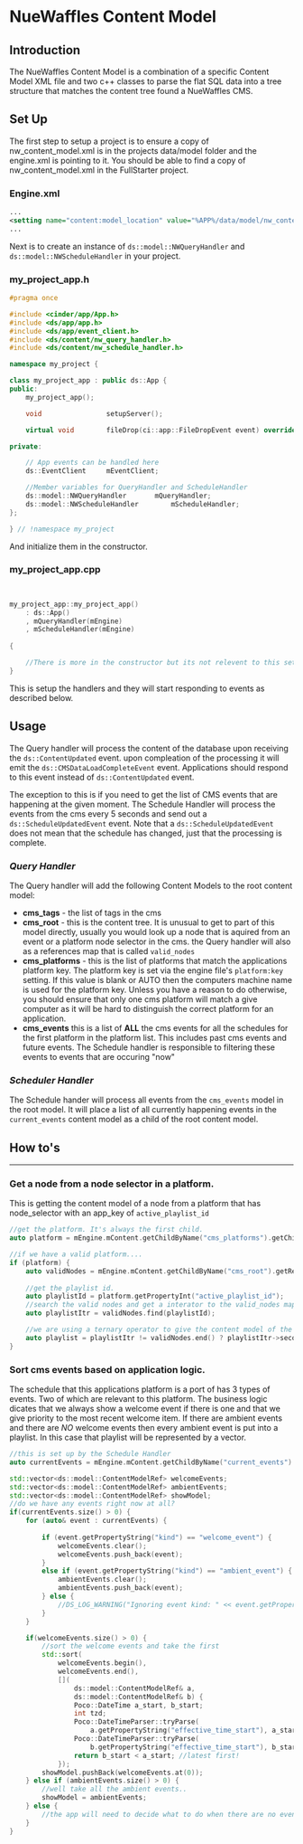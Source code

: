 # NueWaffles Content Model

## Introduction
The NueWaffles Content Model is a combination of a specific Content Model XML file and two c++ classes to parse the flat SQL data into a tree structure that matches the content tree found a NueWaffles CMS. 

## Set Up
The first step to setup a project is to ensure a copy of nw_content_model.xml is in the projects data/model folder and the engine.xml is pointing to it. You should be able to find a copy of nw_content_model.xml in the FullStarter project.

### Engine.xml
```XML
...
<setting name="content:model_location" value="%APP%/data/model/nw_content_model.xml" type="string" />
...
```
Next is to create an instance of `ds::model::NWQueryHandler` and `ds::model::NWScheduleHandler` in your project.

### my_project_app.h
```c++
#pragma once

#include <cinder/app/App.h>
#include <ds/app/app.h>
#include <ds/app/event_client.h>
#include <ds/content/nw_query_handler.h>
#include <ds/content/nw_schedule_handler.h>

namespace my_project {

class my_project_app : public ds::App {
public:
	my_project_app();

	void				setupServer();

	virtual void		fileDrop(ci::app::FileDropEvent event) override;

private:

	// App events can be handled here
	ds::EventClient		mEventClient;

    //Member variables for QueryHandler and ScheduleHandler
	ds::model::NWQueryHandler		mQueryHandler;
	ds::model::NWScheduleHandler		mScheduleHandler;
};

} // !namespace my_project
```
And initialize them in the constructor.
### my_project_app.cpp
```c++


my_project_app::my_project_app()
	: ds::App()
	, mQueryHandler(mEngine)
	, mScheduleHandler(mEngine)
	
{

	//There is more in the constructor but its not relevent to this set up. The important part here is the mQuereyHandler and mScheduleHandler get initialized
}
```

This is setup the handlers and they will start responding to events as described below.

## Usage

The Query handler will process the content of the database upon receiving the `ds::ContentUpdated` event. upon compleation of the processing it will emit the `ds::CMSDataLoadCompleteEvent` event. Applications should respond to this event instead of `ds::ContentUpdated` event. 

The exception to this is if you need to get the list of CMS events that are happening at the given moment. The Schedule Handler will process the events from the cms every 5 seconds and send out a `ds::ScheduleUpdatedEvent` event. Note that a `ds::ScheduleUpdatedEvent` does not mean that the schedule has changed, just that the processing is complete.

### *Query Handler*
The Query handler will add the following Content Models to the root content model:

- **cms_tags** - the list of tags in the cms
- **cms_root** - this is the content tree. It is unusual to get to part of this model directly, usually you would look up a node that is aquired from an event or a platform node selector in the cms. the Query handler will also as a references map that is called `valid_nodes`
- **cms_platforms** - this is the list of platforms that match the applications platform key. The platform key is set via the engine file's `platform:key` setting. If this value is blank or AUTO then the computers machine name is used for the platform key. Unless you have a reason to do otherwise, you should ensure that only one cms platform will match a give computer as it will be hard to distinguish the correct platform for an application.
- **cms_events** this is a list of **ALL** the cms events for all the schedules for the first platform in the platform list. This includes past cms events and future events. The Schedule handler is responsible to filtering these events to events that are occuring "now"

### *Scheduler Handler*
The Schedule hander will process all events from the `cms_events` model in the root model. It will place a list of all currently happening events in the `current_events` content model as a child of the root content model.

## How to's
---
### **Get a node from a node selector in a platform.**

This is getting the content model of a node from a platform that has node_selector with an app_key of `active_playlist_id`
```c++
//get the platform. It's always the first child.
auto platform = mEngine.mContent.getChildByName("cms_platforms").getChild(0);

//if we have a valid platform....
if (platform) {
	auto validNodes = mEngine.mContent.getChildByName("cms_root").getReferences("valid_nodes");
	
	//get the playlist id.
	auto playlistId = platform.getPropertyInt("active_playlist_id");
	//search the valid nodes and get a interator to the valid_nodes map
	auto playlistItr = validNodes.find(playlistId);

	//we are using a ternary operator to give the content model of the node if found or an empty one if not.
	auto playlist = playlistItr != validNodes.end() ? playlistItr->second : ds::model::ContentModelRef();
}
```

### **Sort cms events based on application logic.**
The schedule that this applications platform is a port of has 3 types of events. Two of which are relevant to this platform. The business logic dicates that we always show a welcome event if there is one and that we give priority to the most recent welcome item. If there are ambient events and there are *NO* welcome events then every ambient event is put into a playlist. In this case that playlist will be represented by a vector. 

```c++
//this is set up by the Schedule Handler
auto currentEvents = mEngine.mContent.getChildByName("current_events").getChildren();

std::vector<ds::model::ContentModelRef> welcomeEvents;
std::vector<ds::model::ContentModelRef> ambientEvents;
std::vector<ds::model::ContentModelRef> showModel;
//do we have any events right now at all?
if(currentEvents.size() > 0) { 
	for (auto& event : currentEvents) {
		
		if (event.getPropertyString("kind") == "welcome_event") {
			welcomeEvents.clear();
			welcomeEvents.push_back(event);
		}
		else if (event.getPropertyString("kind") == "ambient_event") {
			ambientEvents.clear();
			ambientEvents.push_back(event);
		} else {
			//DS_LOG_WARNING("Ignoring event kind: " << event.getPropertyString("kind"));
		}
	}

	if(welcomeEvents.size() > 0) {
		//sort the welcome events and take the first
		std::sort(
			welcomeEvents.begin(), 
			welcomeEvents.end(), 
			[](
				ds::model::ContentModelRef& a, 
				ds::model::ContentModelRef& b) {
				Poco::DateTime a_start, b_start;
				int tzd;
				Poco::DateTimeParser::tryParse(
					a.getPropertyString("effective_time_start"), a_start, tzd);
				Poco::DateTimeParser::tryParse(
					b.getPropertyString("effective_time_start"), b_start, tzd);
				return b_start < a_start; //latest first!
			});
		showModel.pushBack(welcomeEvents.at(0));
	} else if (ambientEvents.size() > 0) {
		//well take all the ambient events..
		showModel = ambientEvents;
	} else {
		//the app will need to decide what to do when there are no events at all.
	}
} 

```

